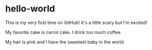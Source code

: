 # hello-world
This is my very first time on GitHub! It's a little scary but I'm excited!

My favorite cake is carrot cake. I drink too much coffee.

My hair is pink and I have the sweetest baby in the world.

